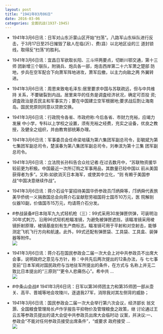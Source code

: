 ```yaml
---
layout: post
title: "1941年03月06日"
date: 2016-03-06
categories: 全面抗战(1937-1945)
---
```


<meta name="referrer" content="no-referrer" />

- 1941年3月6日讯：日军对山东沂蒙山区开始“扫荡”。八路军山东纵队进行反 击，于3月17日至25日摧毁了敌人在临(沂）、费(县）以北地区设的三 道封锁线，取得反“扫荡”的胜利。 

- 1941年3月6日讯：宜昌日军欲取长阳、三斗坪两要点，切断川鄂交通，第十三师 团新增三个联队，附骑兵、炮兵各一部，炮击西岸第二十六军萧之楚部 防地，步兵在空军配合下向萧军阵地进攻，萧军后撤，以主力向敌之两 外翼转进。 

- 1941年3月6日讯：周恩来致电毛泽东:居里要求中国与苏联疏远，但与中共维持 关系，不要破裂到内战。居里来华的任务是调査经济状况，确定可否投 资;调査政治是否民主和军事实力；要在中国建立空军根据地;要求战后割让海南岛。国民党原则同意以贷款交换。 

- 1941年3月6日讯：行政院令各省、市政府称:今后各省、市财力充裕，应竭力发展 中小学，专科以上学校之设置，须有充裕之经费，充实之设备，优良之教 授，及健全之组织，并由教育部统筹办理。 

- 1941年3月6日讯：军事委员会任命梁培璜为第六集团军副总司令，彭毓斌为第 七集团军副总司令，楚溪春为第八集团军副总司令，刘奉滨为第十三集 团军副总司令。 

- 1941年3月6日讯：立法院长孙科告合众社记者:在过去数月中，“苏联物资援华 较前更为积极。中国最近一次所订购之军事用品，其数量已较中国以 前从美国获得者为多”。又称:如欲消灭日本海军，或使其中立化，“则 有赖于美国参战“中国决意继续作战”。 

- 1941年3月6日讯：蒋介石设午宴招待美国华侨参政员邝炳舜等，邝炳舜代表旅 美华侨统一义捐救国总会向蒋介石呈献慰劳祖国将士国币10万元，医 院解剖仪器10副，价值国币15万元，均请蒋介石分发。 

- #参战装备#日本陆军九九式轻机枪（三）：99式采用30发弹匣供弹，可装明治30年式刺刀，沿用96式轻机枪瞄准镜，为避免被弹匣遮挡，该瞄准镜采用棱镜折射原理，棱镜基座刻有生产商标志。瞄准镜可用于平射和对空射击，能够测定飞机飞行方向和航速。此外，99式还配有弹匣袋、工具袋、工具盒、装弹器等附件。 <br/><img src="https://ww3.sinaimg.cn/large/aca367d8jw1f1mwv8ci9pj20dw0tp0ww.jpg" />

- 1941年3月6日讯：蒋介石在国民参政会二届一次大会上对中共参政员不出席大 会事，说明政府之意见与方针，称：中共先后两次提出的12条办法，与 七七事变前“日本军阀对国民政府与当地驻军所提出的条件，在方式与 名称上并无二致比日本提出的“三原则”“更令人悲痛伤心”。希中共  ... <br/><img src="https://ww2.sinaimg.cn/large/aca367d8jw1f1mv4mlfruj20c80bx0uf.jpg" />

- #中条山会战# 1941年3月6日讯：日军以第36师团主力和第35师团一部从壶关、高平、晋城等地会攻陵川，逐退我27军，消除我对其左侧背的威胁； 

- 1941年3月6日讯：国民参政会二届一次大会举行第六次会议，经济部长 翁文灏、全国粮食管理局长卢作孚报告平抑物价及管理粮食之政策，继 讨论通过王云五等参政员提出的请大会促中共参政员出席大会临时动 议案，并决议:一、参政会“不能对任何参政员接受出席条件”，“或要求 政府接受 ... <br/><img src="https://ww4.sinaimg.cn/large/aca367d8jw1f1mroe1757j20c809z75m.jpg" />

